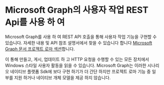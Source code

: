 # <a name="using-microsoft-graphs-user-activities-rest-apis"></a>Microsoft Graph의 사용자 작업 REST Api를 사용 하 여

Microsoft Graph를 사용 하 여 REST API 호출을 통해 사용자 작업 기능을 구현할 수 있습니다. 자세한 내용 및 API 참조 설명서에서 찾을 수 있습니다 합니다 [Microsoft Graph 문서 프로젝트 로마 섹션](https://developer.microsoft.com/graph/docs/api-reference/beta/resources/project_rome_overview#activities)합니다.

이 통해 만들고, 게시, 업데이트 하 고 HTTP 요청을 수행할 수 있는 모든 장치에서 Windows 스타일 사용자 활동을 읽을 수 있습니다. Microsoft Graph는 이러한 시나리오 네이티브 플랫폼 Sdk에 보다 구현 하기가 더 간단 하지만 프로젝트 로마 기능 중 일부를 지원 하거나 네이티브 개체 모델을 제공 하지 않습니다.